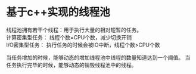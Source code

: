 # 基于c++实现的线程池

线程池拥有若干个线程：用于执行大量的相对短暂的任务。  
计算密集型任务： 线程个数=CPU个数，减少切换开销  
I/O密集型任务： 执行任务的时候会被IO中断，线程个数>CPU个数  

当任务增加的时候，能够动态的增加线程池中线程的数量知道达到一个阈值。
当任务执行完毕的时候，能够动态的销毁线程池中的线程。
